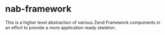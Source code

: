 nab-framework
=============

This is a higher level abstraction of various Zend Framework components in an effort to provide a more application ready skeleton.
